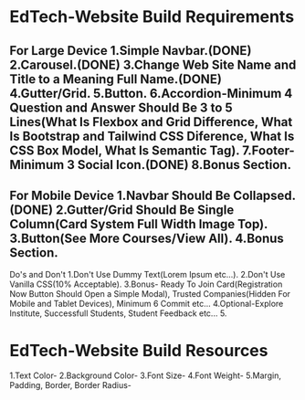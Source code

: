 # EdTech-Website Build Requirements
For Large Device
1.Simple Navbar.(DONE)
2.Carousel.(DONE)
3.Change Web Site Name and Title to a Meaning Full Name.(DONE)
4.Gutter/Grid.
5.Button.
6.Accordion-Minimum 4 Question and Answer Should Be 3 to 5 Lines(What Is Flexbox and Grid Difference, What Is Bootstrap and Tailwind CSS Diference, What Is CSS Box Model, What Is Semantic Tag).
7.Footer-Minimum 3 Social Icon.(DONE)
8.Bonus Section.
---------------------------------------------------
For Mobile Device
1.Navbar Should Be Collapsed.(DONE)
2.Gutter/Grid Should Be Single Column(Card System Full Width Image Top).
3.Button(See More Courses/View All).
4.Bonus Section.
---------------------------------------------------
Do's and Don't
1.Don't Use Dummy Text(Lorem Ipsum etc...).
2.Don't Use Vanilla CSS(10% Acceptable).
3.Bonus- Ready To Join Card(Registration Now Button Should Open a Simple Modal), Trusted Companies(Hidden For Mobile and Tablet Devices), Minimum 6 Commit etc...
4.Optional-Explore Institute, Successfull Students, Student Feedback etc...
5.
# EdTech-Website Build Resources
1.Text Color-
2.Background Color-
3.Font Size-
4.Font Weight-
5.Margin, Padding, Border, Border Radius-
